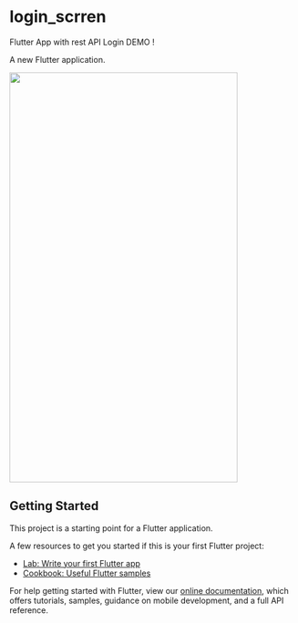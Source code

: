 # login_scrren

Flutter App with rest API Login DEMO ! 

A new Flutter application.

<img src="https://github.com/girish54321/FlutterLogin/blob/master/gif/appview.gif" width="400" height="720" />

## Getting Started

This project is a starting point for a Flutter application.

A few resources to get you started if this is your first Flutter project:

- [Lab: Write your first Flutter app](https://flutter.dev/docs/get-started/codelab)
- [Cookbook: Useful Flutter samples](https://flutter.dev/docs/cookbook)

For help getting started with Flutter, view our
[online documentation](https://flutter.dev/docs), which offers tutorials,
samples, guidance on mobile development, and a full API reference.
